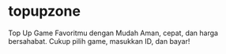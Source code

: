 # topupzone
Top Up Game Favoritmu dengan Mudah Aman, cepat, dan harga bersahabat. Cukup pilih game, masukkan ID, dan bayar!

